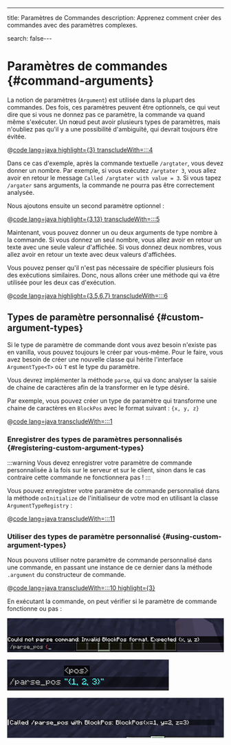 ---
title: Paramètres de Commandes
description: Apprenez comment créer des commandes avec des paramètres complexes.

search: false---

# Paramètres de commandes {#command-arguments}

La notion de paramètres (`Argument`) est utilisée dans la plupart des commandes. Des fois, ces paramètres peuvent être optionnels, ce qui veut dire que si vous ne donnez pas ce paramètre, la commande va quand même s'exécuter. Un nœud peut avoir plusieurs types de paramètres, mais n'oubliez pas qu'il y a une possibilité d'ambiguïté, qui devrait toujours être évitée.

@[code lang=java highlight={3} transcludeWith=:::4](@/reference/1.21/src/main/java/com/example/docs/command/FabricDocsReferenceCommands.java)

Dans ce cas d'exemple, après la commande textuelle `/argtater`, vous devez donner un nombre. Par exemple, si vous exécutez `/argtater 3`, vous allez avoir en retour le message `Called /argtater with value = 3`. Si vous tapez `/argater` sans arguments, la commande ne pourra pas être correctement analysée.

Nous ajoutons ensuite un second paramètre optionnel :

@[code lang=java highlight={3,13} transcludeWith=:::5](@/reference/1.21/src/main/java/com/example/docs/command/FabricDocsReferenceCommands.java)

Maintenant, vous pouvez donner un ou deux arguments de type nombre à la commande. Si vous donnez un seul nombre, vous allez avoir en retour un texte avec une seule valeur d'affichée. Si vous donnez deux nombres, vous allez avoir en retour un texte avec deux valeurs d'affichées.

Vous pouvez penser qu'il n'est pas nécessaire de spécifier plusieurs fois des exécutions similaires. Donc, nous allons créer une méthode qui va être utilisée pour les deux cas d'exécution.

@[code lang=java highlight={3,5,6,7} transcludeWith=:::6](@/reference/1.21/src/main/java/com/example/docs/command/FabricDocsReferenceCommands.java)

## Types de paramètre personnalisé {#custom-argument-types}

Si le type de paramètre de commande dont vous avez besoin n'existe pas en vanilla, vous pouvez toujours le créer par vous-même. Pour le faire, vous avez besoin de créer une nouvelle classe qui hérite l'interface `ArgumentType<T>` où `T` est le type du paramètre.

Vous devrez implémenter la méthode `parse`, qui va donc analyser la saisie de chaine de caractères afin de la transformer en le type désiré.

Par exemple, vous pouvez créer un type de paramètre qui transforme une chaine de caractères en `BlockPos` avec le format suivant : `{x, y, z}`

@[code lang=java transcludeWith=:::1](@/reference/1.21/src/main/java/com/example/docs/command/BlockPosArgumentType.java)

### Enregistrer des types de paramètres personnalisés {#registering-custom-argument-types}

:::warning
Vous devez enregistrer votre paramètre de commande personnalisée à la fois sur le serveur et sur le client, sinon dans le cas contraire cette commande ne fonctionnera pas !
:::

Vous pouvez enregistrer votre paramètre de commande personnalisé dans la méthode `onInitialize` de l'initialiseur de votre mod en utilisant la classe `ArgumentTypeRegistry` :

@[code lang=java transcludeWith=:::11](@/reference/1.21/src/main/java/com/example/docs/command/FabricDocsReferenceCommands.java)

### Utiliser des types de paramètre personnalisé {#using-custom-argument-types}

Nous pouvons utiliser notre paramètre de commande personnalisé dans une commande, en passant une instance de ce dernier dans la méthode `.argument` du constructeur de commande.

@[code lang=java transcludeWith=:::10 highlight={3}](@/reference/1.21/src/main/java/com/example/docs/command/FabricDocsReferenceCommands.java)

En exécutant la commande, on peut vérifier si le paramètre de commande fonctionne ou pas :

![Argument invalide](/assets/develop/commands/custom-arguments_fail.png)

![Argument valide](/assets/develop/commands/custom-arguments_valid.png)

![Résultat de commande](/assets/develop/commands/custom-arguments_result.png)
